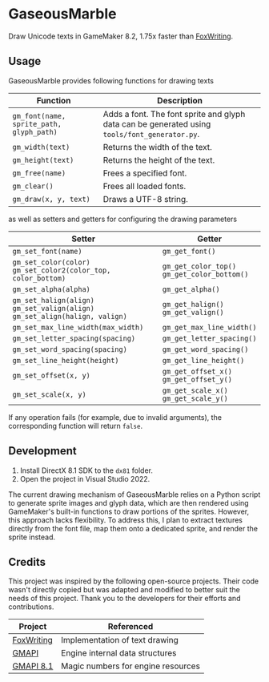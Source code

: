﻿# GaseousMarble

Draw Unicode texts in GameMaker 8.2, 1.75x faster than [FoxWriting](https://github.com/Noisyfox/FoxWriting).

## Usage

GaseousMarble provides following functions for drawing texts

| **Function** | **Description** |
| -- | -- |
| `gm_font(name, sprite_path, glyph_path)` | Adds a font. The font sprite and glyph data can be generated using `tools/font_generator.py`. |
| `gm_width(text)` | Returns the width of the text. |
| `gm_height(text)` | Returns the height of the text. |
| `gm_free(name)` | Frees a specified font. |
| `gm_clear()` | Frees all loaded fonts. |
| `gm_draw(x, y, text)` | Draws a UTF-8 string. |

as well as setters and getters for configuring the drawing parameters

| **Setter** | **Getter** |
| -- | -- |
| `gm_set_font(name)` | `gm_get_font()` |
| `gm_set_color(color)`<br>`gm_set_color2(color_top, color_bottom)` | `gm_get_color_top()`<br>`gm_get_color_bottom()` |
| `gm_set_alpha(alpha)` | `gm_get_alpha()` |
| `gm_set_halign(align)`<br>`gm_set_valign(align)`<br>`gm_set_align(halign, valign)` | `gm_get_halign()`<br>`gm_get_valign()` |
| `gm_set_max_line_width(max_width)` | `gm_get_max_line_width()` |
| `gm_set_letter_spacing(spacing)` | `gm_get_letter_spacing()` |
| `gm_set_word_spacing(spacing)` | `gm_get_word_spacing()` |
| `gm_set_line_height(height)` | `gm_get_line_height()` |
| `gm_set_offset(x, y)`| `gm_get_offset_x()`<br>`gm_get_offset_y()` |
| `gm_set_scale(x, y)` | `gm_get_scale_x()`<br>`gm_get_scale_y()` |

If any operation fails (for example, due to invalid arguments), the corresponding function will return `false`.

## Development

1. Install DirectX 8.1 SDK to the `dx81` folder.
1. Open the project in Visual Studio 2022.

The current drawing mechanism of GaseousMarble relies on a Python script to generate sprite images and glyph data, which are then rendered using GameMaker's built-in functions to draw portions of the sprites. However, this approach lacks flexibility. To address this, I plan to extract textures directly from the font file, map them onto a dedicated sprite, and render the sprite instead.

## Credits

This project was inspired by the following open-source projects. Their code wasn't directly copied but was adapted and modified to better suit the needs of this project. Thank you to the developers for their efforts and contributions.

| **Project** | **Referenced** |
| -- | -- |
| [FoxWriting](https://github.com/Noisyfox/FoxWriting) | Implementation of text drawing |
| [GMAPI](https://github.com/snakedeveloper/gmapi) | Engine internal data structures |
| [GMAPI 8.1](https://github.com/gm-archive/gmapi-8.1) | Magic numbers for engine resources |
